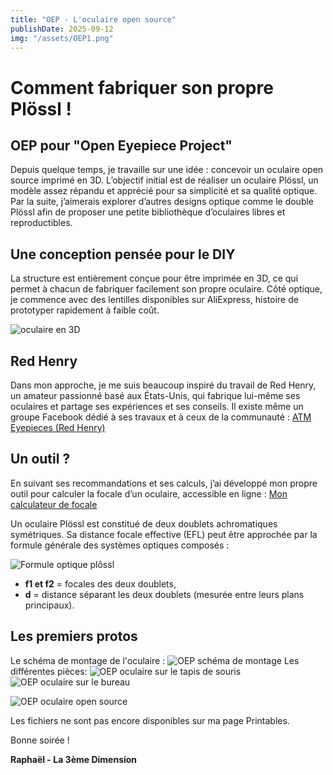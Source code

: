 ```yaml
---
title: "OEP - L'oculaire open source"
publishDate: 2025-09-12
img: "/assets/OEP1.png"
---
```


# Comment fabriquer son propre Plössl !
## OEP pour "Open Eyepiece Project"

Depuis quelque temps, je travaille sur une idée : concevoir un oculaire open source imprimé en 3D.
L’objectif initial est de réaliser un oculaire Plössl, un modèle assez répandu et apprécié pour sa simplicité et sa qualité optique. Par la suite, j’aimerais explorer d’autres designs optique comme le double Plössl afin de proposer une petite bibliothèque d’oculaires libres et reproductibles.

## Une conception pensée pour le DIY

La structure est entièrement conçue pour être imprimée en 3D, ce qui permet à chacun de fabriquer facilement son propre oculaire.
Côté optique, je commence avec des lentilles disponibles sur AliExpress, histoire de prototyper rapidement à faible coût.

![oculaire en 3D](/assets/OE3D.png)

## Red Henry

Dans mon approche, je me suis beaucoup inspiré du travail de Red Henry, un amateur passionné basé aux États-Unis, qui fabrique lui-même ses oculaires et partage ses expériences et ses conseils.
Il existe même un groupe Facebook dédié à ses travaux et à ceux de la communauté : [ATM Eyepieces (Red Henry)](https://www.facebook.com/groups/1484777181687589/)

## Un outil ?
En suivant ses recommandations et ses calculs, j’ai développé mon propre outil pour calculer la focale d’un oculaire, accessible en ligne : [Mon calculateur de focale](https://codepen.io/La3emedimension/pen/gONpMZo)

Un oculaire Plössl est constitué de deux doublets achromatiques symétriques. Sa distance focale effective (EFL) peut être approchée par la formule générale des systèmes optiques composés :

![Formule optique plôssl](/assets/OEPFormuleplossl.png)

- **f1 et f2**  = focales des deux doublets,
- **d** = distance séparant les deux doublets (mesurée entre leurs plans principaux).

## Les premiers protos

Le schéma de montage de l'oculaire : 
![OEP schéma de montage](/assets/OEPSchema.png)
Les différentes pièces:
![OEP oculaire sur le tapis de souris](/assets/OEP2.png)
![OEP oculaire sur le bureau](/assets/OEP4.png)

![OEP oculaire open source](/assets/OEP3.png)

Les fichiers ne sont pas encore disponibles sur ma page Printables.

Bonne soirée !

**Raphaël - La 3ème Dimension**